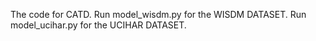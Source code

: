 The code for CATD. Run model_wisdm.py for the WISDM DATASET. Run model_ucihar.py for the UCIHAR DATASET.
